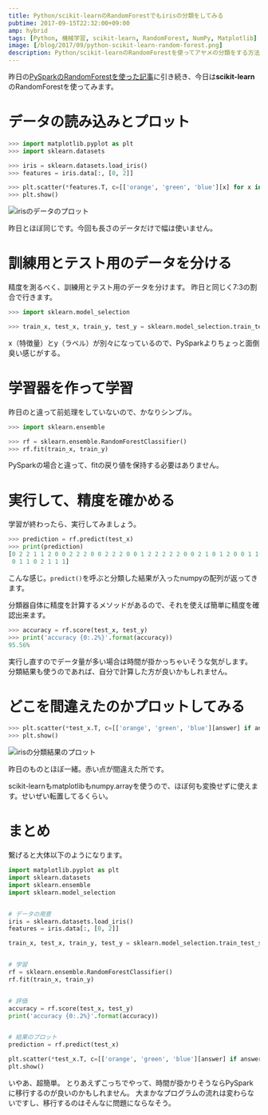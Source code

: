 ```yaml
---
title: Python/scikit-learnのRandomForestでもirisの分類をしてみる
pubtime: 2017-09-15T22:32:00+09:00
amp: hybrid
tags: [Python, 機械学習, scikit-learn, RandomForest, NumPy, Matplotlib]
image: [/blog/2017/09/python-scikit-learn-random-forest.png]
description: Python/scikit-learnのRandomForestを使ってアヤメの分類をする方法です。かなりシンプルに実装出来るようです。
---
```


昨日の[PySparkのRandomForestを使った記事](/blog/2017/09/python-pyspark-random-forest-classifier-with-numpy)に引き続き、今日は**scikit-learn**のRandomForestを使ってみます。

# データの読み込みとプロット
``` python
>>> import matplotlib.pyplot as plt
>>> import sklearn.datasets

>>> iris = sklearn.datasets.load_iris()
>>> features = iris.data[:, [0, 2]]

>>> plt.scatter(*features.T, c=[['orange', 'green', 'blue'][x] for x in iris.target])
>>> plt.show()
```

![irisのデータのプロット](/blog/2017/09/pyspark-randomforest-raw-plot.png "366x252")

昨日とほぼ同じです。今回も長さのデータだけで幅は使いません。

# 訓練用とテスト用のデータを分ける
精度を測るべく、訓練用とテスト用のデータを分けます。
昨日と同じく7:3の割合で行きます。

``` python
>>> import sklearn.model_selection

>>> train_x, test_x, train_y, test_y = sklearn.model_selection.train_test_split(features, iris.target, test_size=0.3)
```

x（特徴量）とy（ラベル）が別々になっているので、PySparkよりちょっと面倒臭い感じがする。

# 学習器を作って学習
昨日のと違って前処理をしていないので、かなりシンプル。

``` python
>>> import sklearn.ensemble

>>> rf = sklearn.ensemble.RandomForestClassifier()
>>> rf.fit(train_x, train_y)
```

PySparkの場合と違って、fitの戻り値を保持する必要はありません。

# 実行して、精度を確かめる
学習が終わったら、実行してみましょう。

``` python
>>> prediction = rf.predict(test_x)
>>> print(prediction)
[0 2 2 1 1 2 0 0 2 2 2 0 0 2 2 2 0 0 1 2 2 2 2 2 0 0 2 1 0 1 2 0 0 1 1 1 0
 0 1 1 0 2 1 1 1]
```
こんな感じ。`predict()`を呼ぶと分類した結果が入ったnumpyの配列が返ってきます。

分類器自体に精度を計算するメソッドがあるので、それを使えば簡単に精度を確認出来ます。
``` python
>>> accuracy = rf.score(test_x, test_y)
>>> print('accuracy {0:.2%}'.format(accuracy))
95.56%
```

実行し直すのでデータ量が多い場合は時間が掛かっちゃいそうな気がします。
分類結果も使うのであれば、自分で計算した方が良いかもしれません。

# どこを間違えたのかプロットしてみる
``` python
>>> plt.scatter(*test_x.T, c=[['orange', 'green', 'blue'][answer] if answer == predict else 'red' for answer, predict in zip(test_y, prediction)])
>>> plt.show()
```

![irisの分類結果のプロット](/blog/2017/09/scikit-learn-random-forest-predict-plot.png "366x252")

昨日のものとほぼ一緒。赤い点が間違えた所です。

scikit-learnもmatplotlibもnumpy.arrayを使うので、ほぼ何も変換せずに使えます。せいぜい転置してるくらい。

# まとめ
繋げると大体以下のようになります。

``` python
import matplotlib.pyplot as plt
import sklearn.datasets
import sklearn.ensemble
import sklearn.model_selection


# データの用意
iris = sklearn.datasets.load_iris()
features = iris.data[:, [0, 2]]

train_x, test_x, train_y, test_y = sklearn.model_selection.train_test_split(features, iris.target, test_size=0.3)


# 学習
rf = sklearn.ensemble.RandomForestClassifier()
rf.fit(train_x, train_y)


# 評価
accuracy = rf.score(test_x, test_y)
print('accuracy {0:.2%}'.format(accuracy))


# 結果のプロット
prediction = rf.predict(test_x)

plt.scatter(*test_x.T, c=[['orange', 'green', 'blue'][answer] if answer == predict else 'red' for answer, predict in zip(test_y, prediction)])
plt.show()
```

いやあ、超簡単。
とりあえずこっちでやって、時間が掛かりそうならPySparkに移行するのが良いのかもしれません。
大まかなプログラムの流れは変わらないですし、移行するのはそんなに問題にならなそう。
